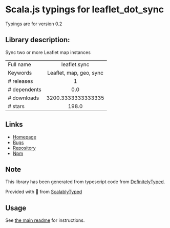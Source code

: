 
# Scala.js typings for leaflet_dot_sync

Typings are for version 0.2

## Library description:
Sync two or more Leaflet map instances

|                    |                 |
| ------------------ | :-------------: |
| Full name          | leaflet.sync |
| Keywords           | Leaflet, map, geo, sync |
| # releases         | 1 |
| # dependents       | 0.0 |
| # downloads        | 3200.3333333333335 |
| # stars            | 198.0 |

## Links
- [Homepage](https://github.com/jieter/Leaflet.Sync#readme)
- [Bugs](https://github.com/jieter/Leaflet.Sync/issues)
- [Repository](https://github.com/jieter/Leaflet.Sync)
- [Npm](https://www.npmjs.com/package/leaflet.sync)
    


## Note
This library has been generated from typescript code from [DefinitelyTyped](https://definitelytyped.org).

Provided with :purple_heart: from [ScalablyTyped](https://github.com/oyvindberg/ScalablyTyped)

## Usage
See [the main readme](../../readme.md) for instructions.



